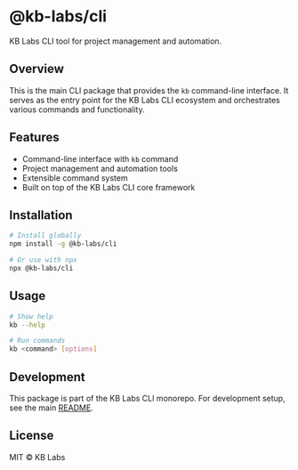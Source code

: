 # @kb-labs/cli

KB Labs CLI tool for project management and automation.

## Overview

This is the main CLI package that provides the `kb` command-line interface. It serves as the entry point for the KB Labs CLI ecosystem and orchestrates various commands and functionality.

## Features

- Command-line interface with `kb` command
- Project management and automation tools
- Extensible command system
- Built on top of the KB Labs CLI core framework

## Installation

```bash
# Install globally
npm install -g @kb-labs/cli

# Or use with npx
npx @kb-labs/cli
```

## Usage

```bash
# Show help
kb --help

# Run commands
kb <command> [options]
```

## Development

This package is part of the KB Labs CLI monorepo. For development setup, see the main [README](../../README.md).

## License

MIT © KB Labs
